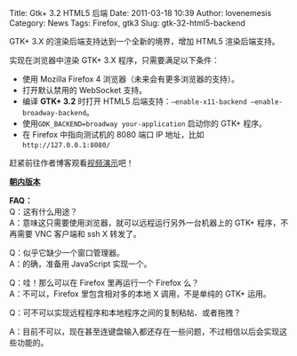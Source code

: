 Title: Gtk+ 3.2 HTML5 后端
Date: 2011-03-18 10:39
Author: lovenemesis
Category: News
Tags: Firefox, gtk3
Slug: gtk-32-html5-backend

GTK+ 3.X 的渲染后端支持达到一个全新的境界，增加 HTML5 渲染后端支持。

实现在浏览器中渲染 GTK+ 3.X 程序，只需要满足以下条件：

-   使用 Mozilla Firefox 4 浏览器（未来会有更多浏览器的支持）。
-   打开默认禁用的 WebSocket 支持。
-   编译 **GTK+ 3.2** 时打开 HTML5
    后端支持：`–enable-x11-backend –enable-broadway-backend`。
-   使用`GDK_BACKEND=broadway your-application` 启动你的 GTK+ 程序。
-   在 Firefox 中指向测试机的 8080 端口 IP 地址，比如
    `http://127.0.0.1:8080/`

赶紧前往作者博客观看[视频演示](http://blogs.gnome.org/alexl/2011/03/15/gtk-html-backend-update/)吧！

[**朝内版本**](http://v.youku.com/v_show/id_XMjUxNjM5MjA4.html)

**FAQ：**  
Q：这有什么用途？  
A：意味这只需要使用浏览器，就可以远程运行另外一台机器上的 GTK+
程序，不再需要 VNC 客户端和 ssh X 转发了。

Q：似乎它缺少一个窗口管理器。  
A：的确，准备用 JavaScript 实现一个。

Q：哇！那么可以在 Firefox 里再运行一个 Firefox 么？  
A：不可以，Firefox 里包含相对多的本地 X 调用，不是单纯的 GTK+ 运用。

Q：可不可以实现远程程序和本地程序之间的复制粘帖、或者拖拽？  

A：目前不可以，现在甚至连键盘输入都还存在一些问题，不过相信以后会实现这些功能的。
